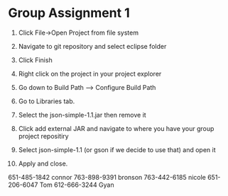 # Group Assignment 1

1. Click File->Open Project from file system

2. Navigate to git repository and select eclipse folder

3. Click Finish

4. Right click on the project in your project explorer

5. Go down to Build Path --> Configure Build Path

6. Go to Libraries tab.

7. Select the json-simple-1.1.jar then remove it

8. Click add external JAR and navigate to where you have your group project repositiry

9. Select json-simple-1.1 (or gson if we decide to use that) and open it 

10. Apply and close.



651-485-1842 connor
763-898-9391 bronson
763-442-6185 nicole
651-206-6047 Tom
612-666-3244 Gyan
